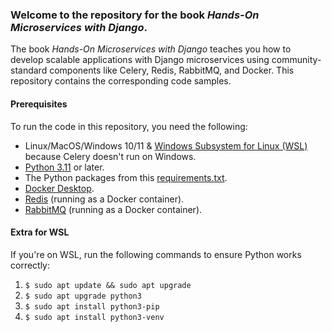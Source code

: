 ### Welcome to the repository for the book *Hands-On Microservices with Django*.
The book *Hands-On Microservices with Django* teaches you how to develop scalable applications with Django microservices using community-standard components like Celery, Redis, RabbitMQ, and Docker. This repository contains the corresponding code samples.

#### Prerequisites
To run the code in this repository, you need the following:
- Linux/MacOS/Windows 10/11 & [Windows Subsystem for Linux (WSL)](https://learn.microsoft.com/en-us/windows/wsl/install) because Celery doesn't run on Windows.
- [Python 3.11](https://www.python.org/downloads/) or later.
- The Python packages from this [requirements.txt](https://github.com/PacktPublishing/Hands-on-Microservices-with-Django/blob/main/ch8/subscription_celery/requirements.txt).
- [Docker Desktop](https://www.docker.com/products/docker-desktop/).
- [Redis](https://redis.io/docs/install/install-stack/docker/) (running as a Docker container).
- [RabbitMQ](https://www.rabbitmq.com/docs/download) (running as a Docker container).

#### Extra for WSL
If you're on WSL, run the following commands to ensure Python works correctly:  
1. `$ sudo apt update && sudo apt upgrade`  
1. `$ sudo apt upgrade python3`  
1. `$ sudo apt install python3-pip`  
1. `$ sudo apt install python3-venv`  
